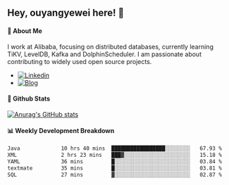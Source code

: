 ## Hey, ouyangyewei here! :wave:

#### :rocket: About Me
I work at Alibaba, focusing on distributed databases, currently learning TiKV, LevelDB, Kafka and DolphinScheduler. I am passionate about contributing to widely used open source projects.

- [![Linkedin](https://img.shields.io/badge/LinkedIn-ouyangyewei-blue)](https://www.linkedin.com/in/ouyangyewei/)
- [![Blog](https://img.shields.io/badge/Blog-yeweiouyang-orange)](https://blog.csdn.net/yeweiouyang)

#### :star2: Github Stats
[![Anurag's GitHub stats](https://github-readme-stats.vercel.app/api?username=ouyangyewei&show_icons=true&cache_seconds=3600&theme=tokyonight)](https://github.com/anuraghazra/github-readme-stats)

#### :bar_chart: Weekly Development Breakdown
<!--START_SECTION:waka-->

```txt
Java             10 hrs 40 mins  █████████████████░░░░░░░░   67.93 %
XML              2 hrs 23 mins   ███▓░░░░░░░░░░░░░░░░░░░░░   15.18 %
YAML             36 mins         █░░░░░░░░░░░░░░░░░░░░░░░░   03.84 %
textmate         35 mins         █░░░░░░░░░░░░░░░░░░░░░░░░   03.81 %
SQL              27 mins         ▓░░░░░░░░░░░░░░░░░░░░░░░░   02.87 %
```

<!--END_SECTION:waka-->
